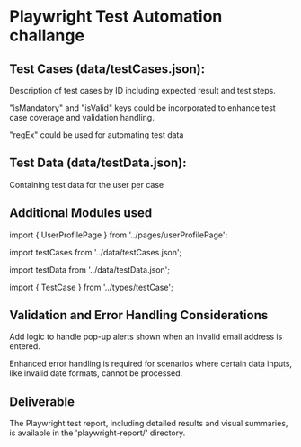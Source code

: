 # Playwright Test Automation challange

## Test Cases (data/testCases.json):

Description of test cases by ID including expected result and test steps.

"isMandatory" and "isValid" keys could be incorporated to enhance test case coverage and validation handling.

"regEx" could be used for automating test data

## Test Data (data/testData.json):

Containing test data for the user per case

## Additional Modules used

import { UserProfilePage } from '../pages/userProfilePage';

import testCases from '../data/testCases.json';

import testData from '../data/testData.json';

import { TestCase } from '../types/testCase';

## Validation and Error Handling Considerations

Add logic to handle pop-up alerts shown when an invalid email address is entered.

Enhanced error handling is required for scenarios where certain data inputs, like invalid date formats, cannot be processed.

## Deliverable

The Playwright test report, including detailed results and visual summaries, is available in the 'playwright-report/' directory.
